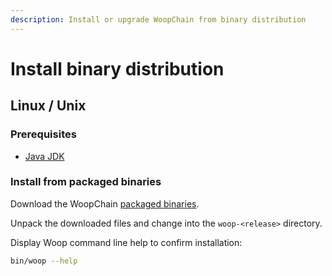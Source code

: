 ```yaml
---
description: Install or upgrade WoopChain from binary distribution
---
```


# Install binary distribution

## Linux / Unix

### Prerequisites

* [Java JDK](https://www.oracle.com/java/technologies/downloads/)


### Install from packaged binaries

Download the WoopChain [packaged binaries](https://github.com/Woop-Chain/woopchain/releases).

Unpack the downloaded files and change into the `woop-<release>` directory.

Display Woop command line help to confirm installation:

```bash
bin/woop --help
```

